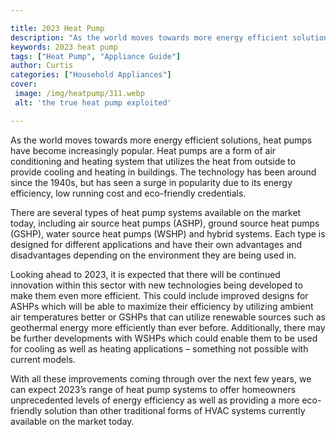 ```yaml
---

title: 2023 Heat Pump
description: "As the world moves towards more energy efficient solutions, heat pumps have become increasingly popular. Heat pumps are a form of ...see more detail"
keywords: 2023 heat pump
tags: ["Heat Pump", "Appliance Guide"]
author: Curtis
categories: ["Household Appliances"]
cover: 
 image: /img/heatpump/311.webp
 alt: 'the true heat pump exploited'

---
```


As the world moves towards more energy efficient solutions, heat pumps have become increasingly popular. Heat pumps are a form of air conditioning and heating system that utilizes the heat from outside to provide cooling and heating in buildings. The technology has been around since the 1940s, but has seen a surge in popularity due to its energy efficiency, low running cost and eco-friendly credentials. 

There are several types of heat pump systems available on the market today, including air source heat pumps (ASHP), ground source heat pumps (GSHP), water source heat pumps (WSHP) and hybrid systems. Each type is designed for different applications and have their own advantages and disadvantages depending on the environment they are being used in. 

Looking ahead to 2023, it is expected that there will be continued innovation within this sector with new technologies being developed to make them even more efficient. This could include improved designs for ASHPs which will be able to maximize their efficiency by utilizing ambient air temperatures better or GSHPs that can utilize renewable sources such as geothermal energy more efficiently than ever before. Additionally, there may be further developments with WSHPs which could enable them to be used for cooling as well as heating applications – something not possible with current models. 

With all these improvements coming through over the next few years, we can expect 2023’s range of heat pump systems to offer homeowners unprecedented levels of energy efficiency as well as providing a more eco-friendly solution than other traditional forms of HVAC systems currently available on the market today.
